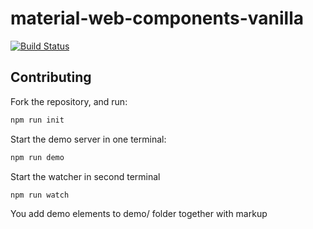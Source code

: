 # material-web-components-vanilla

[![Build Status](https://travis-ci.org/dolphinkiss/material-web-components-vanilla.svg?branch=master)](https://travis-ci.org/dolphinkiss/material-web-components-vanilla)

## Contributing

Fork the repository, and run:

```bash
npm run init
```

Start the demo server in one terminal:

```bash
npm run demo
```

Start the watcher in second terminal


```bash
npm run watch
```

You add demo elements to demo/ folder together with markup